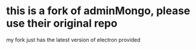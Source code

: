 # this is a fork of adminMongo, please use their original repo
my fork just has the latest version of electron provided
